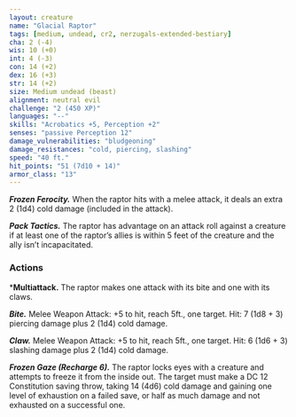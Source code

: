 ```yaml
---
layout: creature
name: "Glacial Raptor"
tags: [medium, undead, cr2, nerzugals-extended-bestiary]
cha: 2 (-4)
wis: 10 (+0)
int: 4 (-3)
con: 14 (+2)
dex: 16 (+3)
str: 14 (+2)
size: Medium undead (beast)
alignment: neutral evil
challenge: "2 (450 XP)"
languages: "--"
skills: "Acrobatics +5, Perception +2"
senses: "passive Perception 12"
damage_vulnerabilities: "bludgeoning"
damage_resistances: "cold, piercing, slashing"
speed: "40 ft."
hit_points: "51 (7d10 + 14)"
armor_class: "13"
---
```


***Frozen Ferocity.*** When the raptor hits with a melee
attack, it deals an extra 2 (1d4) cold damage
(included in the attack).

***Pack Tactics.*** The raptor has advantage on an attack
roll against a creature if at least one of the raptor’s
allies is within 5 feet of the creature and the ally
isn’t incapacitated.

### Actions

***Multiattack.** The raptor makes one attack with its
bite and one with its claws.

***Bite.*** Melee Weapon Attack: +5 to hit, reach 5ft.,
one target. Hit: 7 (1d8 + 3) piercing damage plus 2
(1d4) cold damage.

***Claw.*** Melee Weapon Attack: +5 to hit, reach 5ft.,
one target. Hit: 6 (1d6 + 3) slashing damage plus 2
(1d4) cold damage.

***Frozen Gaze (Recharge 6).*** The raptor locks eyes
with a creature and attempts to freeze it from the
inside out. The target must make a DC 12
Constitution saving throw, taking 14 (4d6) cold
damage and gaining one level of exhaustion on a
failed save, or half as much damage and not
exhausted on a successful one.
